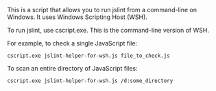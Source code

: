 This is a script that allows you to run jslint from a command-line on Windows. 
It uses Windows Scripting Host (WSH).

To run jslint, use cscript.exe. This is the command-line version of WSH.

For example, to check a single JavaScript file:

    cscript.exe jslint-helper-for-wsh.js file_to_check.js

To scan an entire directory of JavaScript files:

    cscript.exe jslint-helper-for-wsh.js /d:some_directory